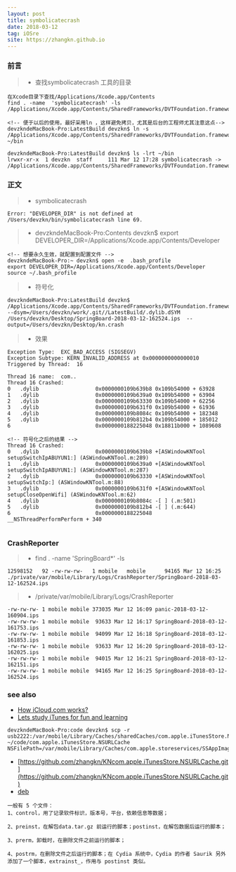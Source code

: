 ```yaml
---
layout: post
title: symbolicatecrash
date: 2018-03-12
tag: iOSre
site: https://zhangkn.github.io
---
```



### 前言


>* 查找symbolicatecrash 工具的目录

```
在Xcode目录下查找/Applications/Xcode.app/Contents
find . -name  'symbolicatecrash' -ls
/Applications/Xcode.app/Contents/SharedFrameworks/DVTFoundation.framework/Versions/A/Resources/symbolicatecrash

<!-- 便于以后的使用，最好采用ln ，这样避免拷贝，尤其是后台的工程师尤其注意这点-->
devzkndeMacBook-Pro:LatestBuild devzkn$ ln -s /Applications/Xcode.app/Contents/SharedFrameworks/DVTFoundation.framework/Versions/A/Resources/symbolicatecrash ~/bin

devzkndeMacBook-Pro:LatestBuild devzkn$ ls -lrt ~/bin
lrwxr-xr-x  1 devzkn  staff     111 Mar 12 17:28 symbolicatecrash -> /Applications/Xcode.app/Contents/SharedFrameworks/DVTFoundation.framework/Versions/A/Resources/symbolicatecrash
```

### 正文


>* symbolicatecrash
```
Error: "DEVELOPER_DIR" is not defined at /Users/devzkn/bin/symbolicatecrash line 69.
```
>* devzkndeMacBook-Pro:Contents devzkn$ export DEVELOPER_DIR=/Applications/Xcode.app/Contents/Developer
```
<!-- 想要永久生效，就配置到配置文件 -->
devzkndeMacBook-Pro:~ devzkn$ open -e  .bash_profile
export DEVELOPER_DIR=/Applications/Xcode.app/Contents/Developer
source ~/.bash_profile
```

>* 符号化
```
devzkndeMacBook-Pro:LatestBuild devzkn$ /Applications/Xcode.app/Contents/SharedFrameworks/DVTFoundation.framework/Versions/A/Resources/symbolicatecrash --dsym=/Users/devzkn/work/.git//LatestBuild/.dylib.dSYM /Users/devzkn/Desktop/SpringBoard-2018-03-12-162524.ips  --output=/Users/devzkn/Desktop/kn.crash
```

>* 效果

```
Exception Type:  EXC_BAD_ACCESS (SIGSEGV)
Exception Subtype: KERN_INVALID_ADDRESS at 0x0000000000000010
Triggered by Thread:  16

Thread 16 name:  com..
Thread 16 Crashed:
0   .dylib              	0x0000000109b639b8 0x109b54000 + 63928
1   .dylib              	0x0000000109b639a0 0x109b54000 + 63904
2   .dylib              	0x0000000109b63330 0x109b54000 + 62256
3   .dylib              	0x0000000109b631f0 0x109b54000 + 61936
4   .dylib              	0x0000000109b8084c 0x109b54000 + 182348
5   .dylib              	0x0000000109b812b4 0x109b54000 + 185012
6                       	0x0000000188225048 0x18811b000 + 1089608

<!-- 符号化之后的结果 -->
Thread 16 Crashed:
0   .dylib              	0x0000000109b639b8 +[ASWindowKNTool setupSwitchIpABUYUN1:] (ASWindowKNTool.m:289)
1   .dylib              	0x0000000109b639a0 +[ASWindowKNTool setupSwitchIpABUYUN1:] (ASWindowKNTool.m:287)
2   .dylib              	0x0000000109b63330 +[ASWindowKNTool setupSwitchIp:] (ASWindowKNTool.m:88)
3   .dylib              	0x0000000109b631f0 +[ASWindowKNTool setupCloseOpenWifi] (ASWindowKNTool.m:62)
4   .dylib              	0x0000000109b8084c -[ ] (.m:501)
5   .dylib              	0x0000000109b812b4 -[ ] (.m:644)
6                       	0x0000000188225048 __NSThreadPerformPerform + 340


```

### CrashReporter


>* find . -name  'SpringBoard*' -ls
```
12598152   92 -rw-rw-rw-   1 mobile   mobile      94165 Mar 12 16:25 ./private/var/mobile/Library/Logs/CrashReporter/SpringBoard-2018-03-12-162524.ips
```

>* /private/var/mobile/Library/Logs/CrashReporter
```
-rw-rw-rw- 1 mobile mobile 373035 Mar 12 16:09 panic-2018-03-12-160904.ips
-rw-rw-rw- 1 mobile mobile  93633 Mar 12 16:17 SpringBoard-2018-03-12-161753.ips
-rw-rw-rw- 1 mobile mobile  94099 Mar 12 16:18 SpringBoard-2018-03-12-161853.ips
-rw-rw-rw- 1 mobile mobile  93633 Mar 12 16:20 SpringBoard-2018-03-12-162025.ips
-rw-rw-rw- 1 mobile mobile  94015 Mar 12 16:21 SpringBoard-2018-03-12-162151.ips
-rw-rw-rw- 1 mobile mobile  94165 Mar 12 16:25 SpringBoard-2018-03-12-162524.ips
```


### see also 
- [How iCloud.com works?](https://github.com/prabhu/iCloud)
- [Lets study iTunes for fun and learning](https://github.com/prabhu/iTunes)
```
devzkndeMacBook-Pro:code devzkn$ scp -r  usb2222:/var/mobile/Library/Caches/sharedCaches/com.apple.iTunesStore.NSURLCache  ~/code/com.apple.iTunesStore.NSURLCache
NSFilePath=/var/mobile/Library/Caches/com.apple.storeservices/SSAppImageDatabaseCacheEntry
```
- [https://github.com/zhangkn/KNcom.apple.iTunesStore.NSURLCache.git](https://github.com/zhangkn/KNcom.apple.iTunesStore.NSURLCache.git)
- [deb](https://baike.baidu.com/item/deb)

```
一般有 5 个文件：
1、control，用了记录软件标识，版本号，平台，依赖信息等数据；

2、preinst，在解包data.tar.gz 前运行的脚本；postinst，在解包数据后运行的脚本；

3、prerm，卸载时，在删除文件之前运行的脚本；

4、postrm，在删除文件之后运行的脚本；在 Cydia 系统中，Cydia 的作者 Saurik 另外添加了一个脚本，extrainst_，作用与 postinst 类似。
```
